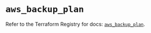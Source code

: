 # `aws_backup_plan`

Refer to the Terraform Registry for docs: [`aws_backup_plan`](https://registry.terraform.io/providers/hashicorp/aws/5.36.0/docs/resources/backup_plan).
